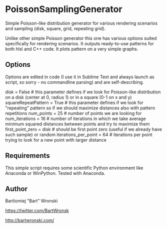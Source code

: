PoissonSamplingGenerator
========================

Simple Poisson-like distribution generator for various rendering scenarios and sampling (disk, square, grid, repeating grid).

Unlike other simple Poisson generator this one has various options suited specifically for rendering scenarios.
It outputs ready-to-use patterns for both hlsl and C++ code.
It plots pattern on a very simple graphs.

## Options

Options are edited in code (I use it in Sublime Text and always launch as script, so sorry - no commandline parsing) and are self-describing.

disk = False                # this parameter defines if we look for Poisson-like distribution on a disk (center at 0, radius 1) or in a square (0-1 on x and y)
squareRepeatPattern = True  # this parameter defines if we look for "repeating" pattern so if we should maximize distances also with pattern repetitions
num_points = 25             # number of points we are looking for
num_iterations = 16         # number of iterations in which we take average minimum squared distances between points and try to maximize them
first_point_zero = disk     # should be first point zero (useful if we already have such sample) or random
iterations_per_point = 64   # iterations per point trying to look for a new point with larger distance

## Requirements

This simple script requires some scientific Python environment like Anaconda or WinPython. Tested with Anaconda.

## Author
Bartlomiej "Bart" Wronski

https://twitter.com/BartWronsk

http://bartwronski.com/
